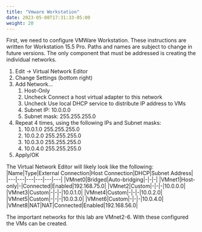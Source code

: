 ```yaml
---
title: "Vmware Workstation"
date: 2023-05-08T17:31:33-05:00
weight: 20
---
```


First, we need to configure VMWare Workstation. These instructions are written for Workstation 15.5 Pro. Paths and names are subject to change in future versions. The only component that must be addressed is creating the individual networks.

1. Edit -> Virtual Network Editor
2. Change Settings (bottom right)
3. Add Network...
    1. Host-Only
    2. Uncheck Connect a host virtual adapter to this network
    3. Uncheck Use local DHCP service to distribute IP address to VMs
    4. Subnet IP: 10.0.0.0
    5. Subnet mask: 255.255.255.0
4. Repeat 4 times, using the following IPs and Subnet masks:
    1. 10.0.1.0 255.255.255.0
    2. 10.0.2.0 255.255.255.0
    3. 10.0.3.0 255.255.255.0
    4. 10.0.4.0 255.255.255.0
5. Apply/OK

The Virtual Network Editor will likely look like the following:
|Name|Type|External Connection|Host Connection|DHCP|Subnet Address|
|---|---|---|---|---|---|
|VMnet0|Bridged|Auto-bridging|-|-|-|
|VMnet1|Host-only|-|Connected|Enabled|192.168.75.0|
|VMnet2|Custom|-|-|-|10.0.0.0|
|VMnet3|Custom|-|-|-|10.0.1.0|
|VMnet4|Custom|-|-|-|10.0.2.0|
|VMnet5|Custom|-|-|-|10.0.3.0|
|VMnet6|Custom|-|-|-|10.0.4.0|
|VMnet8|NAT|NAT|Connected|Enabled|192.168.56.0|

The important networks for this lab are VMnet2-6. With these configured the VMs can be created.

